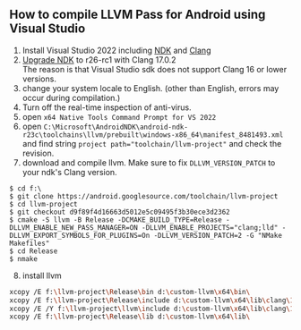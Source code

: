 ## How to compile LLVM Pass for Android using Visual Studio

1. Install Visual Studio 2022 including [NDK](https://learn.microsoft.com/en-us/cpp/cross-platform/install-visual-cpp-for-cross-platform-mobile-development?view=msvc-170) and [Clang](https://learn.microsoft.com/en-us/cpp/build/clang-support-msbuild?view=msvc-170)
2. [Upgrade NDK](https://github.com/codetronik/CodetronikPass/blob/main/doc/UpgradeVisualStudioNDK.md) to r26-rc1 with Clang 17.0.2<br>
The reason is that Visual Studio sdk does not support Clang 16 or lower versions.
3. change your system locale to English. (other than English, errors may occur during compilation.)
4. Turn off the real-time inspection of anti-virus.
5. open ```x64 Native Tools Command Prompt for VS 2022```
6. open ```C:\Microsoft\AndroidNDK\android-ndk-r23c\toolchains\llvm/prebuilt\windows-x86_64\manifest_8481493.xml``` and find string ```project path="toolchain/llvm-project"``` and check the revision.
7. download and compile llvm. Make sure to fix ```DLLVM_VERSION_PATCH``` to your ndk's Clang version.
```
$ cd f:\
$ git clone https://android.googlesource.com/toolchain/llvm-project
$ cd llvm-project
$ git checkout d9f89f4d16663d5012e5c09495f3b30ece3d2362
$ cmake -S llvm -B Release -DCMAKE_BUILD_TYPE=Release -DLLVM_ENABLE_NEW_PASS_MANAGER=ON -DLLVM_ENABLE_PROJECTS="clang;lld" -DLLVM_EXPORT_SYMBOLS_FOR_PLUGINS=On -DLLVM_VERSION_PATCH=2 -G "NMake Makefiles"
$ cd Release
$ nmake
```
8. install llvm
```sh
xcopy /E f:\llvm-project\Release\bin d:\custom-llvm\x64\bin\
xcopy /E f:\llvm-project\Release\include d:\custom-llvm\x64\lib\clang\17\include\
xcopy /E /Y f:\llvm-project\llvm\include d:\custom-llvm\x64\lib\clang\17\include\
xcopy /E f:\llvm-project\Release\lib d:\custom-llvm\x64\lib\
```
